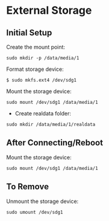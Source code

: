# External Storage

## Initial Setup
Create the mount point:
```
sudo mkdir -p /data/media/1
```
Format storage device:
```
$ sudo mkfs.ext4 /dev/sdg1
```
Mount the storage device:
```
sudo mount /dev/sdg1 /data/media/1
```
* Create realdata folder:
```
sudo mkdir /data/media/1/realdata
```


## After Connecting/Reboot
Mount the storage device:
```
sudo mount /dev/sdg1 /data/media/1
```


## To Remove
Unmount the storage device:
```
sudo umount /dev/sdg1
```
